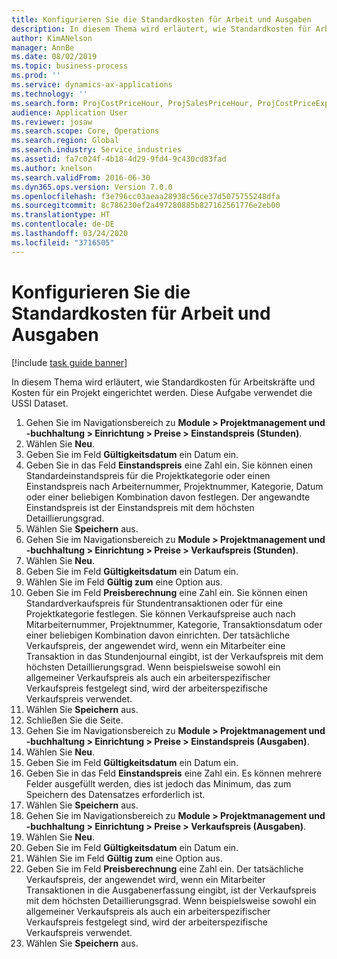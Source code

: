 ```yaml
---
title: Konfigurieren Sie die Standardkosten für Arbeit und Ausgaben
description: In diesem Thema wird erläutert, wie Standardkosten für Arbeitskräfte und Kosten für ein Projekt eingerichtet werden.
author: KimANelson
manager: AnnBe
ms.date: 08/02/2019
ms.topic: business-process
ms.prod: ''
ms.service: dynamics-ax-applications
ms.technology: ''
ms.search.form: ProjCostPriceHour, ProjSalesPriceHour, ProjCostPriceExpense, ProjSalesPriceCost
audience: Application User
ms.reviewer: josaw
ms.search.scope: Core, Operations
ms.search.region: Global
ms.search.industry: Service industries
ms.assetid: fa7c024f-4b18-4d29-9fd4-9c430cd83fad
ms.author: knelson
ms.search.validFrom: 2016-06-30
ms.dyn365.ops.version: Version 7.0.0
ms.openlocfilehash: f3e796cc03aeaa28938c56ce37d5075755248dfa
ms.sourcegitcommit: 8c786230ef2a497280885b827162561776e2eb00
ms.translationtype: HT
ms.contentlocale: de-DE
ms.lasthandoff: 03/24/2020
ms.locfileid: "3716505"
---
```

# <a name="configure-standard-costs-for-labor-and-expenses"></a>Konfigurieren Sie die Standardkosten für Arbeit und Ausgaben

[!include [task guide banner](../../includes/task-guide-banner.md)]

In diesem Thema wird erläutert, wie Standardkosten für Arbeitskräfte und Kosten für ein Projekt eingerichtet werden. Diese Aufgabe verwendet die USSI Dataset.

1. Gehen Sie im Navigationsbereich zu **Module > Projektmanagement und -buchhaltung > Einrichtung > Preise > Einstandspreis (Stunden)**.
2. Wählen Sie **Neu**.
3. Geben Sie im Feld **Gültigkeitsdatum** ein Datum ein.
4. Geben Sie in das Feld **Einstandspreis** eine Zahl ein. Sie können einen Standardeinstandspreis für die Projektkategorie oder einen Einstandspreis nach Arbeiternummer, Projektnummer, Kategorie, Datum oder einer beliebigen Kombination davon festlegen. Der angewandte Einstandspreis ist der Einstandspreis mit dem höchsten Detaillierungsgrad.  
5. Wählen Sie **Speichern** aus.
6. Gehen Sie im Navigationsbereich zu **Module > Projektmanagement und -buchhaltung > Einrichtung > Preise > Verkaufspreis (Stunden)**.
7. Wählen Sie **Neu**.
8. Geben Sie im Feld **Gültigkeitsdatum** ein Datum ein.
9. Wählen Sie im Feld **Gültig zum** eine Option aus.
10. Geben Sie im Feld **Preisberechnung** eine Zahl ein. Sie können einen Standardverkaufspreis für Stundentransaktionen oder für eine Projektkategorie festlegen. Sie können Verkaufspreise auch nach Mitarbeiternummer, Projektnummer, Kategorie, Transaktionsdatum oder einer beliebigen Kombination davon einrichten. Der tatsächliche Verkaufspreis, der angewendet wird, wenn ein Mitarbeiter eine Transaktion in das Stundenjournal eingibt, ist der Verkaufspreis mit dem höchsten Detaillierungsgrad. Wenn beispielsweise sowohl ein allgemeiner Verkaufspreis als auch ein arbeiterspezifischer Verkaufspreis festgelegt sind, wird der arbeiterspezifische Verkaufspreis verwendet.  
11. Wählen Sie **Speichern** aus.
12. Schließen Sie die Seite.
13. Gehen Sie im Navigationsbereich zu **Module > Projektmanagement und -buchhaltung > Einrichtung > Preise > Einstandspreis (Ausgaben)**.
14. Wählen Sie **Neu**.
15. Geben Sie im Feld **Gültigkeitsdatum** ein Datum ein.
16. Geben Sie in das Feld **Einstandspreis** eine Zahl ein. Es können mehrere Felder ausgefüllt werden, dies ist jedoch das Minimum, das zum Speichern des Datensatzes erforderlich ist.  
17. Wählen Sie **Speichern** aus.
18. Gehen Sie im Navigationsbereich zu **Module > Projektmanagement und -buchhaltung > Einrichtung > Preise > Verkaufspreis (Ausgaben)**.
19. Wählen Sie **Neu**.
20. Geben Sie im Feld **Gültigkeitsdatum** ein Datum ein.
21. Wählen Sie im Feld **Gültig zum** eine Option aus.
22. Geben Sie im Feld **Preisberechnung** eine Zahl ein. Der tatsächliche Verkaufspreis, der angewendet wird, wenn ein Mitarbeiter Transaktionen in die Ausgabenerfassung eingibt, ist der Verkaufspreis mit dem höchsten Detaillierungsgrad. Wenn beispielsweise sowohl ein allgemeiner Verkaufspreis als auch ein arbeiterspezifischer Verkaufspreis festgelegt sind, wird der arbeiterspezifische Verkaufspreis verwendet.  
23. Wählen Sie **Speichern** aus.

